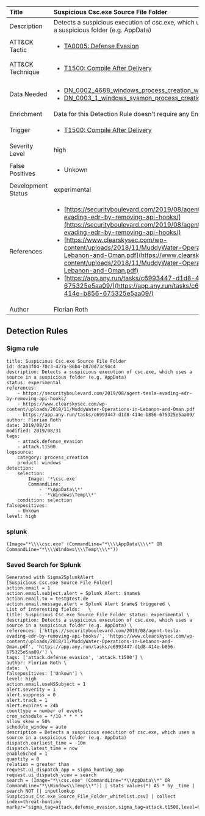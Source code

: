 | Title                | Suspicious Csc.exe Source File Folder                                                                                                                                                 |
|:---------------------|:------------------------------------------------------------------------------------------------------------------------------------------------------------|
| Description          | Detects a suspicious execution of csc.exe, which uses a source in a suspicious folder (e.g. AppData)                                                                                                                                           |
| ATT&amp;CK Tactic    |  <ul><li>[TA0005: Defense Evasion](https://attack.mitre.org/tactics/TA0005)</li></ul>  |
| ATT&amp;CK Technique | <ul><li>[T1500: Compile After Delivery](https://attack.mitre.org/techniques/T1500)</li></ul>  |
| Data Needed          | <ul><li>[DN_0002_4688_windows_process_creation_with_commandline](../Data_Needed/DN_0002_4688_windows_process_creation_with_commandline.md)</li><li>[DN_0003_1_windows_sysmon_process_creation](../Data_Needed/DN_0003_1_windows_sysmon_process_creation.md)</li></ul>  |
| Enrichment           |  Data for this Detection Rule doesn't require any Enrichments.  |
| Trigger              | <ul><li>[T1500: Compile After Delivery](../Triggers/T1500.md)</li></ul>  |
| Severity Level       | high |
| False Positives      | <ul><li>Unkown</li></ul>  |
| Development Status   | experimental |
| References           | <ul><li>[https://securityboulevard.com/2019/08/agent-tesla-evading-edr-by-removing-api-hooks/](https://securityboulevard.com/2019/08/agent-tesla-evading-edr-by-removing-api-hooks/)</li><li>[https://www.clearskysec.com/wp-content/uploads/2018/11/MuddyWater-Operations-in-Lebanon-and-Oman.pdf](https://www.clearskysec.com/wp-content/uploads/2018/11/MuddyWater-Operations-in-Lebanon-and-Oman.pdf)</li><li>[https://app.any.run/tasks/c6993447-d1d8-414e-b856-675325e5aa09/](https://app.any.run/tasks/c6993447-d1d8-414e-b856-675325e5aa09/)</li></ul>  |
| Author               | Florian Roth |


## Detection Rules

### Sigma rule

```
title: Suspicious Csc.exe Source File Folder
id: dcaa3f04-70c3-427a-80b4-b870d73c94c4
description: Detects a suspicious execution of csc.exe, which uses a source in a suspicious folder (e.g. AppData)
status: experimental
references:
    - https://securityboulevard.com/2019/08/agent-tesla-evading-edr-by-removing-api-hooks/
    - https://www.clearskysec.com/wp-content/uploads/2018/11/MuddyWater-Operations-in-Lebanon-and-Oman.pdf
    - https://app.any.run/tasks/c6993447-d1d8-414e-b856-675325e5aa09/
author: Florian Roth
date: 2019/08/24
modified: 2019/08/31
tags:
    - attack.defense_evasion
    - attack.t1500
logsource:
    category: process_creation
    product: windows
detection:
    selection:
        Image: '*\csc.exe'
        CommandLine: 
            - '*\AppData\\*'
            - '*\Windows\Temp\\*'
    condition: selection
falsepositives:
    - Unkown
level: high

```





### splunk
    
```
(Image="*\\\\csc.exe" (CommandLine="*\\\\AppData\\\\*" OR CommandLine="*\\\\Windows\\\\Temp\\\\*"))
```






### Saved Search for Splunk

```
Generated with Sigma2SplunkAlert
[Suspicious Csc.exe Source File Folder]
action.email = 1
action.email.subject.alert = Splunk Alert: $name$
action.email.to = test@test.de
action.email.message.alert = Splunk Alert $name$ triggered \
List of interesting fields:   \
title: Suspicious Csc.exe Source File Folder status: experimental \
description: Detects a suspicious execution of csc.exe, which uses a source in a suspicious folder (e.g. AppData) \
references: ['https://securityboulevard.com/2019/08/agent-tesla-evading-edr-by-removing-api-hooks/', 'https://www.clearskysec.com/wp-content/uploads/2018/11/MuddyWater-Operations-in-Lebanon-and-Oman.pdf', 'https://app.any.run/tasks/c6993447-d1d8-414e-b856-675325e5aa09/'] \
tags: ['attack.defense_evasion', 'attack.t1500'] \
author: Florian Roth \
date:  \
falsepositives: ['Unkown'] \
level: high
action.email.useNSSubject = 1
alert.severity = 1
alert.suppress = 0
alert.track = 1
alert.expires = 24h
counttype = number of events
cron_schedule = */10 * * * *
allow_skew = 50%
schedule_window = auto
description = Detects a suspicious execution of csc.exe, which uses a source in a suspicious folder (e.g. AppData)
dispatch.earliest_time = -10m
dispatch.latest_time = now
enableSched = 1
quantity = 0
relation = greater than
request.ui_dispatch_app = sigma_hunting_app
request.ui_dispatch_view = search
search = (Image="*\\csc.exe" (CommandLine="*\\AppData\\*" OR CommandLine="*\\Windows\\Temp\\*")) | stats values(*) AS * by _time | search NOT [| inputlookup Suspicious_Csc.exe_Source_File_Folder_whitelist.csv] | collect index=threat-hunting marker="sigma_tag=attack.defense_evasion,sigma_tag=attack.t1500,level=high"
```
